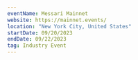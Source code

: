 ```yaml
---
eventName: Messari Mainnet
website: https://mainnet.events/
location: "New York City, United States"
startDate: 09/20/2023
endDate: 09/22/2023
tag: Industry Event
---
```

